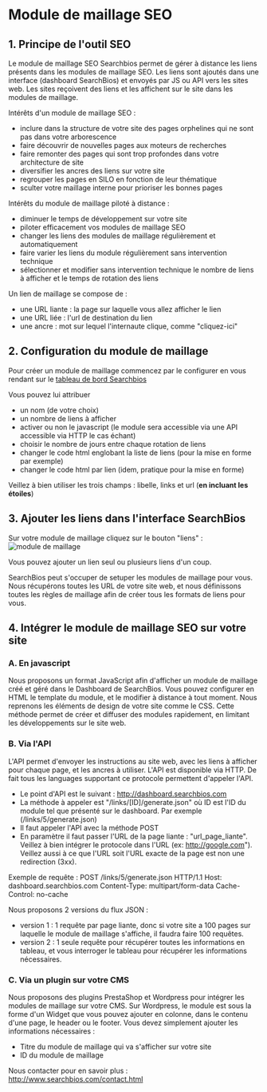 # Module de maillage SEO

## 1. Principe de l'outil SEO
Le module de maillage SEO Searchbios permet de gérer à distance les liens présents dans les modules de maillage SEO.
Les liens sont ajoutés dans une interface (dashboard SearchBios) et envoyés par JS ou API vers les sites web.
Les sites reçoivent des liens et les affichent sur le site dans les modules de maillage.

Intérêts d'un module de maillage SEO : 
- inclure dans la structure de votre site des pages orphelines qui ne sont pas dans votre arborescence
- faire découvrir de nouvelles pages aux moteurs de recherches
- faire remonter des pages qui sont trop profondes dans votre architecture de site
- diversifier les ancres des liens sur votre site
- regrouper les pages en SILO en fonction de leur thématique
- sculter votre maillage interne pour prioriser les bonnes pages

Intérêts du module de maillage piloté à distance : 
- diminuer le temps de développement sur votre site
- piloter efficacement vos modules de maillage SEO
- changer les liens des modules de maillage régulièrement et automatiquement
- faire varier les liens du module régulièrement sans intervention technique
- sélectionner et modifier sans intervention technique le nombre de liens à afficher et le temps de rotation des liens

Un lien de maillage se compose de :
- une URL liante : la page sur laquelle vous allez afficher le lien
- une URL liée : l'url de destination du lien
- une ancre : mot sur lequel l'internaute clique, comme "cliquez-ici"

## 2. Configuration du module de maillage
Pour créer un module de maillage commencez par le configurer en vous rendant sur le [tableau de bord Searchbios](http://dashboard.searchbios.com/links_modules)

Vous pouvez lui attribuer 
- un nom (de votre choix) 
- un nombre de liens à afficher
- activer ou non le javascript (le module sera accessible via une API accessible via HTTP le cas échant)
- choisir le nombre de jours entre chaque rotation de liens
- changer le code html englobant la liste de liens (pour la mise en forme par exemple)
- changer le code html par lien (idem, pratique pour la mise en forme)

Veillez à bien utiliser les trois champs : libelle, links et url (**en incluant les étoiles**)

## 3. Ajouter les liens dans l'interface SearchBios
Sur votre module de maillage cliquez sur le bouton "liens" :
![module de maillage](https://s3.amazonaws.com/awesomescreenshot/upload//181363/2a095b97-c8ee-4d07-5608-35fc0193b86a.png?AWSAccessKeyId=AKIAJSCJQ2NM3XLFPVKA&Expires=1482190088&Signature=KZi%2Bl6Sp7jLv%2BUalbiDJzPu%2FXCo%3D)

Vous pouvez ajouter un lien seul ou plusieurs liens d'un coup.

SearchBios peut s'occuper de setuper les modules de maillage pour vous. Nous récupérons toutes les URL de votre site web, et nous définissons toutes les règles de maillage afin de créer tous les formats de liens pour vous.

## 4. Intégrer le module de maillage SEO sur votre site

### A. En javascript
Nous proposons un format JavaScript afin d'afficher un module de maillage créé et géré dans le Dashboard de SearchBios.
Vous pouvez configurer en HTML le template du module, et le modifier à distance à tout moment.
Nous reprenons les éléments de design de votre site comme le CSS.
Cette méthode permet de créer et diffuser des modules rapidement, en limitant les développements sur le site web.

### B. Via l'API
L'API permet d'envoyer les instructions au site web, avec les liens à afficher pour chaque page, et les ancres à utiliser.
L'API est disponible via HTTP. De fait tous les languages supportant ce protocole permettent d'appeler l'API. 

- Le point d'API est le suivant : http://dashboard.searchbios.com
- La méthode à appeler est "/links/[ID]/generate.json" où ID est l'ID du module tel que présenté sur le dashboard. Par exemple (/links/5/generate.json)
- Il faut appeler l'API avec la méthode POST
- En paramètre il faut passer l'URL de la page liante : "url_page_liante". Veillez à bien intégrer le protocole dans l'URL (ex: http://google.com"). Veillez aussi à ce que l'URL soit l'URL exacte de la page est non une redirection (3xx). 

Exemple de requête : 
POST /links/5/generate.json HTTP/1.1
Host: dashboard.searchbios.com
Content-Type: multipart/form-data
Cache-Control: no-cache

Nous proposons 2 versions du flux JSON : 
- version 1 : 1 requête par page liante, donc si votre site a 100 pages sur laquelle le module de maillage s'affiche, il faudra faire 100 requêtes.
- version 2 : 1 seule requête pour récupérer toutes les informations en tableau, et vous interroger le tableau pour récupérer les informations nécessaires.

### C. Via un plugin sur votre CMS
Nous proposons des plugins PrestaShop et Wordpress pour intégrer les modules de maillage sur votre CMS.
Sur Wordpress, le module est sous la forme d'un Widget que vous pouvez ajouter en colonne, dans le contenu d'une page, le header ou le footer. Vous devez simplement ajouter les informations nécessaires : 
- Titre du module de maillage qui va s'afficher sur votre site
- ID du module de maillage

Nous contacter pour en savoir plus : http://www.searchbios.com/contact.html
